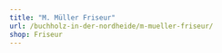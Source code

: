 ```yaml
---
title: "M. Müller Friseur"
url: /buchholz-in-der-nordheide/m-mueller-friseur/
shop: Friseur
---
```

